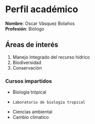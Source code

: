 # Perfil académico
**Nombre**: Oscar Vásquez Bolaños  
**Profesión**: Biólogo  

## Áreas de interés
1. Manejo Integrado del recurso hídrico
2. Biodiversidad
3. Conservación

### Cursos impartidos
- Biología trópical
-     Laboratorio de biología tropical   
- Ciencias ambiental  
- Cambio clímatico  
